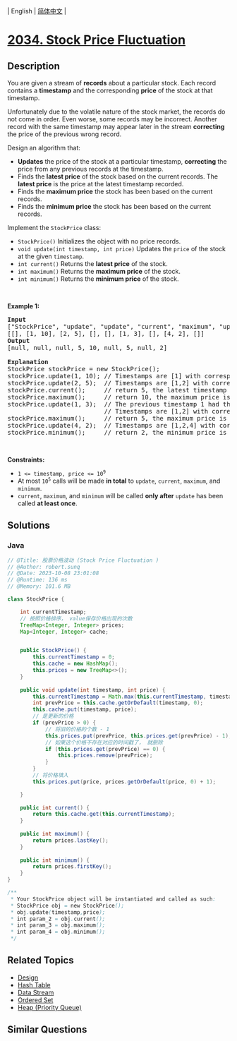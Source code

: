 
| English | [简体中文](README.md) |

# [2034. Stock Price Fluctuation ](https://leetcode.cn//problems/stock-price-fluctuation/)

## Description

<p>You are given a stream of <strong>records</strong> about a particular stock. Each record contains a <strong>timestamp</strong> and the corresponding <strong>price</strong> of the stock at that timestamp.</p>

<p>Unfortunately due to the volatile nature of the stock market, the records do not come in order. Even worse, some records may be incorrect. Another record with the same timestamp may appear later in the stream <strong>correcting</strong> the price of the previous wrong record.</p>

<p>Design an algorithm that:</p>

<ul>
	<li><strong>Updates</strong> the price of the stock at a particular timestamp, <strong>correcting</strong> the price from any previous records at the timestamp.</li>
	<li>Finds the <strong>latest price</strong> of the stock based on the current records. The <strong>latest price</strong> is the price at the latest timestamp recorded.</li>
	<li>Finds the <strong>maximum price</strong> the stock has been based on the current records.</li>
	<li>Finds the <strong>minimum price</strong> the stock has been based on the current records.</li>
</ul>

<p>Implement the <code>StockPrice</code> class:</p>

<ul>
	<li><code>StockPrice()</code> Initializes the object with no price records.</li>
	<li><code>void update(int timestamp, int price)</code> Updates the <code>price</code> of the stock at the given <code>timestamp</code>.</li>
	<li><code>int current()</code> Returns the <strong>latest price</strong> of the stock.</li>
	<li><code>int maximum()</code> Returns the <strong>maximum price</strong> of the stock.</li>
	<li><code>int minimum()</code> Returns the <strong>minimum price</strong> of the stock.</li>
</ul>

<p>&nbsp;</p>
<p><strong class="example">Example 1:</strong></p>

<pre>
<strong>Input</strong>
[&quot;StockPrice&quot;, &quot;update&quot;, &quot;update&quot;, &quot;current&quot;, &quot;maximum&quot;, &quot;update&quot;, &quot;maximum&quot;, &quot;update&quot;, &quot;minimum&quot;]
[[], [1, 10], [2, 5], [], [], [1, 3], [], [4, 2], []]
<strong>Output</strong>
[null, null, null, 5, 10, null, 5, null, 2]

<strong>Explanation</strong>
StockPrice stockPrice = new StockPrice();
stockPrice.update(1, 10); // Timestamps are [1] with corresponding prices [10].
stockPrice.update(2, 5);  // Timestamps are [1,2] with corresponding prices [10,5].
stockPrice.current();     // return 5, the latest timestamp is 2 with the price being 5.
stockPrice.maximum();     // return 10, the maximum price is 10 at timestamp 1.
stockPrice.update(1, 3);  // The previous timestamp 1 had the wrong price, so it is updated to 3.
                          // Timestamps are [1,2] with corresponding prices [3,5].
stockPrice.maximum();     // return 5, the maximum price is 5 after the correction.
stockPrice.update(4, 2);  // Timestamps are [1,2,4] with corresponding prices [3,5,2].
stockPrice.minimum();     // return 2, the minimum price is 2 at timestamp 4.
</pre>

<p>&nbsp;</p>
<p><strong>Constraints:</strong></p>

<ul>
	<li><code>1 &lt;= timestamp, price &lt;= 10<sup>9</sup></code></li>
	<li>At most <code>10<sup>5</sup></code> calls will be made <strong>in total</strong> to <code>update</code>, <code>current</code>, <code>maximum</code>, and <code>minimum</code>.</li>
	<li><code>current</code>, <code>maximum</code>, and <code>minimum</code> will be called <strong>only after</strong> <code>update</code> has been called <strong>at least once</strong>.</li>
</ul>


## Solutions


### Java

```Java
// @Title: 股票价格波动 (Stock Price Fluctuation )
// @Author: robert.sunq
// @Date: 2023-10-08 23:01:08
// @Runtime: 136 ms
// @Memory: 101.6 MB

class StockPrice {

    int currentTimestamp;
    // 按照价格排序， value保存价格出现的次数
    TreeMap<Integer, Integer> prices;
    Map<Integer, Integer> cache;


    public StockPrice() {
        this.currentTimestamp = 0;
        this.cache = new HashMap();
        this.prices = new TreeMap<>();
    }
    
    public void update(int timestamp, int price) {
        this.currentTimestamp = Math.max(this.currentTimestamp, timestamp);
        int prevPrice = this.cache.getOrDefault(timestamp, 0);
        this.cache.put(timestamp, price);
        // 是更新的价格
        if (prevPrice > 0) {
            // 将旧的价格的个数 - 1
            this.prices.put(prevPrice, this.prices.get(prevPrice) - 1);
            // 如果这个价格不存在对应的时间戳了， 就删除
            if (this.prices.get(prevPrice) == 0) {
                this.prices.remove(prevPrice);
            }
        }
        // 将价格填入
        this.prices.put(price, prices.getOrDefault(price, 0) + 1);

    }
    
    public int current() {
        return this.cache.get(this.currentTimestamp);
    }
    
    public int maximum() {
        return prices.lastKey();
    }
    
    public int minimum() {
        return prices.firstKey();
    }
}

/**
 * Your StockPrice object will be instantiated and called as such:
 * StockPrice obj = new StockPrice();
 * obj.update(timestamp,price);
 * int param_2 = obj.current();
 * int param_3 = obj.maximum();
 * int param_4 = obj.minimum();
 */
```



## Related Topics

- [Design](https://leetcode.cn//tag/design)
- [Hash Table](https://leetcode.cn//tag/hash-table)
- [Data Stream](https://leetcode.cn//tag/data-stream)
- [Ordered Set](https://leetcode.cn//tag/ordered-set)
- [Heap (Priority Queue)](https://leetcode.cn//tag/heap-priority-queue)

## Similar Questions



